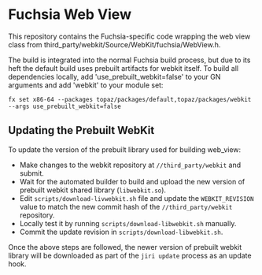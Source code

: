 Fuchsia Web View
=======================================

This repository contains the Fuchsia-specific code wrapping the web view class from third_party/webkit/Source/WebKit/fuchsia/WebView.h.

The build is integrated into the normal Fuchsia build process, but due to its
heft the default build uses prebuilt artifacts for webkit itself. To build all
dependencies locally, add 'use_prebuilt_webkit=false' to your GN arguments and
add 'webkit' to your module set:

```
fx set x86-64 --packages topaz/packages/default,topaz/packages/webkit --args use_prebuilt_webkit=false
```

## Updating the Prebuilt WebKit

To update the version of the prebuilt library used for building web_view:

* Make changes to the webkit repository at `//third_party/webkit` and submit.
* Wait for the automated builder to build and upload the new version of prebuilt
  webkit shared library (`libwebkit.so`).
* Edit `scripts/download-livwebkit.sh` file and update the `WEBKIT_REVISION`
  value to match the new commit hash of the `//third_party/webkit` repository.
* Locally test it by running `scripts/download-libwebkit.sh` manually.
* Commit the update revision in `scripts/download-libwebkit.sh`.

Once the above steps are followed, the newer version of prebuilt webkit library
will be downloaded as part of the `jiri update` process as an update hook.
